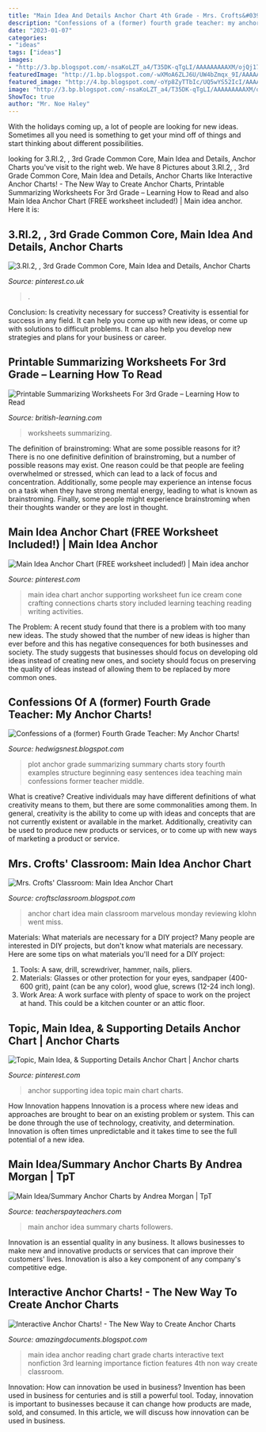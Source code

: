 ```yaml
---
title: "Main Idea And Details Anchor Chart 4th Grade - Mrs. Crofts&#039; Classroom: Main Idea Anchor Chart"
description: "Confessions of a (former) fourth grade teacher: my anchor charts!"
date: "2023-01-07"
categories:
- "ideas"
tags: ["ideas"]
images:
- "http://3.bp.blogspot.com/-nsaKoLZT_a4/T35DK-qTgLI/AAAAAAAAAXM/ojQj17_-zZI/s1600/plot+004.JPG"
featuredImage: "http://1.bp.blogspot.com/-wXMoA6ZLJ6U/UW4bZmqx_9I/AAAAAAAAAMY/ndX_PDRu1RQ/s1600/mainidea.png"
featured_image: "http://4.bp.blogspot.com/-oYp8ZyTTbIc/UQ5wYS52IcI/AAAAAAAAAOc/EdOyrIdDOjI/s1600/photo+(2).jpg"
image: "http://3.bp.blogspot.com/-nsaKoLZT_a4/T35DK-qTgLI/AAAAAAAAAXM/ojQj17_-zZI/s1600/plot+004.JPG"
ShowToc: true
author: "Mr. Noe Haley"
---
```



With the holidays coming up, a lot of people are looking for new ideas. Sometimes all you need is something to get your mind off of things and start thinking about different possibilities. 

	

		
looking for 3.RI.2, , 3rd Grade Common Core, Main Idea and Details, Anchor Charts you've visit to the right web. We have 8 Pictures about 3.RI.2, , 3rd Grade Common Core, Main Idea and Details, Anchor Charts like Interactive Anchor Charts! - The New Way to Create Anchor Charts, Printable Summarizing Worksheets For 3rd Grade – Learning How to Read and also Main Idea Anchor Chart (FREE worksheet included!) | Main idea anchor. Here it is:
		
    
## 3.RI.2, , 3rd Grade Common Core, Main Idea And Details, Anchor Charts

<img loading=lazy src="https://i.pinimg.com/736x/18/85/bb/1885bb1a344efe38e1669be57f617001--main-idea-reading-activities.jpg" onerror="this.onerror=null;this.src='https://tse2.mm.bing.net/th?id=OIP.ePpVoshmGReb4MywykTScwHaJ5&amp;pid=15.1';" alt="3.RI.2, , 3rd Grade Common Core, Main Idea and Details, Anchor Charts">

_Source: pinterest.co.uk_

>. 

	

Conclusion: Is creativity necessary for success?
Creativity is essential for success in any field. It can help you come up with new ideas, or come up with solutions to difficult problems. It can also help you develop new strategies and plans for your business or career.

    
## Printable Summarizing Worksheets For 3rd Grade – Learning How To Read

<img loading=lazy src="https://i.pinimg.com/originals/02/f4/c5/02f4c53f92d73832acdae7e738df46b0.jpg" onerror="this.onerror=null;this.src='https://tse3.mm.bing.net/th?id=OIP.1l8-w5Hu7yDIxKxnLxEoEQHaJ4&amp;pid=15.1';" alt="Printable Summarizing Worksheets For 3rd Grade – Learning How to Read">

_Source: british-learning.com_

>worksheets summarizing. 

	

The definition of brainstroming: What are some possible reasons for it?
There is no one definitive definition of brainstroming, but a number of possible reasons may exist. One reason could be that people are feeling overwhelmed or stressed, which can lead to a lack of focus and concentration. Additionally, some people may experience an intense focus on a task when they have strong mental energy, leading to what is known as brainstroming. Finally, some people might experience brainstroming when their thoughts wander or they are lost in thought.

    
## Main Idea Anchor Chart (FREE Worksheet Included!) | Main Idea Anchor

<img loading=lazy src="https://i.pinimg.com/originals/37/cc/0b/37cc0bce9ac7f6d1313bd76417b832f7.jpg" onerror="this.onerror=null;this.src='https://tse4.mm.bing.net/th?id=OIP.H86KGXeL03o02f3rGMXBZAHaJ4&amp;pid=15.1';" alt="Main Idea Anchor Chart (FREE worksheet included!) | Main idea anchor">

_Source: pinterest.com_

>main idea chart anchor supporting worksheet fun ice cream cone crafting connections charts story included learning teaching reading writing activities. 

	

The Problem:
A recent study found that there is a problem with too many new ideas. The study showed that the number of new ideas is higher than ever before and this has negative consequences for both businesses and society. The study suggests that businesses should focus on developing old ideas instead of creating new ones, and society should focus on preserving the quality of ideas instead of allowing them to be replaced by more common ones.

    
## Confessions Of A (former) Fourth Grade Teacher: My Anchor Charts!

<img loading=lazy src="http://3.bp.blogspot.com/-nsaKoLZT_a4/T35DK-qTgLI/AAAAAAAAAXM/ojQj17_-zZI/s1600/plot+004.JPG" onerror="this.onerror=null;this.src='https://tse3.mm.bing.net/th?id=OIP.60Ak6XLpVpMcxJSrbj_o5gHaJ6&amp;pid=15.1';" alt="Confessions of a (former) Fourth Grade Teacher: My Anchor Charts!">

_Source: hedwigsnest.blogspot.com_

>plot anchor grade summarizing summary charts story fourth examples structure beginning easy sentences idea teaching main confessions former teacher middle. 

	

What is creative?
Creative individuals may have different definitions of what creativity means to them, but there are some commonalities among them. In general, creativity is the ability to come up with ideas and concepts that are not currently existent or available in the market. Additionally, creativity can be used to produce new products or services, or to come up with new ways of marketing a product or service.

    
## Mrs. Crofts&#039; Classroom: Main Idea Anchor Chart

<img loading=lazy src="http://4.bp.blogspot.com/-oYp8ZyTTbIc/UQ5wYS52IcI/AAAAAAAAAOc/EdOyrIdDOjI/s1600/photo+(2).jpg" onerror="this.onerror=null;this.src='https://tse3.mm.bing.net/th?id=OIP.UDoep9MTfKYX47s0B4DQSgHaJ4&amp;pid=15.1';" alt="Mrs. Crofts&#039; Classroom: Main Idea Anchor Chart">

_Source: croftsclassroom.blogspot.com_

>anchor chart idea main classroom marvelous monday reviewing klohn went miss. 

	

Materials: What materials are necessary for a DIY project?
Many people are interested in DIY projects, but don't know what materials are necessary. Here are some tips on what materials you'll need for a DIY project:
1. Tools: A saw, drill, screwdriver, hammer, nails, pliers.
2. Materials: Glasses or other protection for your eyes, sandpaper (400-600 grit), paint (can be any color), wood glue, screws (12-24 inch long).
3. Work Area: A work surface with plenty of space to work on the project at hand. This could be a kitchen counter or an attic floor.

    
## Topic, Main Idea, &amp; Supporting Details Anchor Chart | Anchor Charts

<img loading=lazy src="https://i.pinimg.com/736x/54/b7/c7/54b7c783c8afe621ecdce14d1a208241.jpg" onerror="this.onerror=null;this.src='https://tse1.mm.bing.net/th?id=OIP.cTgxYW4qWOlnN16KUypNZwHaO0&amp;pid=15.1';" alt="Topic, Main Idea, &amp; Supporting Details Anchor Chart | Anchor charts">

_Source: pinterest.com_

>anchor supporting idea topic main chart charts. 

	

How Innovation happens
Innovation is a process where new ideas and approaches are brought to bear on an existing problem or system. This can be done through the use of technology, creativity, and determination. Innovation is often times unpredictable and it takes time to see the full potential of a new idea.

    
## Main Idea/Summary Anchor Charts By Andrea Morgan | TpT

<img loading=lazy src="https://ecdn.teacherspayteachers.com/thumbitem/Main-IdeaSummary-Anchor-Charts-1508669-1542331889/original-1508669-3.jpg" onerror="this.onerror=null;this.src='https://tse2.mm.bing.net/th?id=OIP.kfCEgLY41m3giisRRzGenwAAAA&amp;pid=15.1';" alt="Main Idea/Summary Anchor Charts by Andrea Morgan | TpT">

_Source: teacherspayteachers.com_

>main anchor idea summary charts followers. 

	

Innovation is an essential quality in any business. It allows businesses to make new and innovative products or services that can improve their customers' lives. Innovation is also a key component of any company's competitive edge.

    
## Interactive Anchor Charts! - The New Way To Create Anchor Charts

<img loading=lazy src="http://1.bp.blogspot.com/-wXMoA6ZLJ6U/UW4bZmqx_9I/AAAAAAAAAMY/ndX_PDRu1RQ/s1600/mainidea.png" onerror="this.onerror=null;this.src='https://tse1.mm.bing.net/th?id=OIP.LaQZi8J4qF8BlGd59BFaSQHaGH&amp;pid=15.1';" alt="Interactive Anchor Charts! - The New Way to Create Anchor Charts">

_Source: amazingdocuments.blogspot.com_

>main idea anchor reading chart grade charts interactive text nonfiction 3rd learning importance fiction features 4th non way create classroom. 

	

Innovation: How can innovation be used in business?
Invention has been used in business for centuries and is still a powerful tool. Today, innovation is important to businesses because it can change how products are made, sold, and consumed. In this article, we will discuss how innovation can be used in business.


